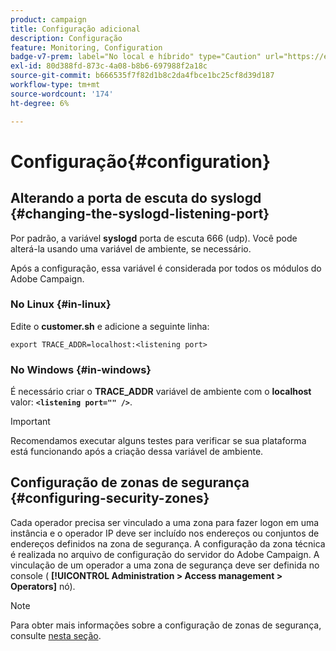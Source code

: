 ```yaml
---
product: campaign
title: Configuração adicional
description: Configuração
feature: Monitoring, Configuration
badge-v7-prem: label="No local e híbrido" type="Caution" url="https://experienceleague.adobe.com/docs/campaign-classic/using/installing-campaign-classic/architecture-and-hosting-models/hosting-models-lp/hosting-models.html?lang=pt-BR" tooltip="Aplica-se somente a implantações locais e híbridas"
exl-id: 80d388fd-873c-4a08-b8b6-697988f2a18c
source-git-commit: b666535f7f82d1b8c2da4fbce1bc25cf8d39d187
workflow-type: tm+mt
source-wordcount: '174'
ht-degree: 6%

---
```


# Configuração{#configuration}



## Alterando a porta de escuta do syslogd {#changing-the-syslogd-listening-port}

Por padrão, a variável **syslogd** porta de escuta 666 (udp). Você pode alterá-la usando uma variável de ambiente, se necessário.

Após a configuração, essa variável é considerada por todos os módulos do Adobe Campaign.

### No Linux {#in-linux}

Edite o **customer.sh** e adicione a seguinte linha:

```
export TRACE_ADDR=localhost:<listening port>
```

### No Windows {#in-windows}

É necessário criar o **TRACE_ADDR** variável de ambiente com o **localhost** valor: **`<listening port="" />`**.

>[!IMPORTANT]
>
>Recomendamos executar alguns testes para verificar se sua plataforma está funcionando após a criação dessa variável de ambiente.

## Configuração de zonas de segurança {#configuring-security-zones}

Cada operador precisa ser vinculado a uma zona para fazer logon em uma instância e o operador IP deve ser incluído nos endereços ou conjuntos de endereços definidos na zona de segurança. A configuração da zona técnica é realizada no arquivo de configuração do servidor do Adobe Campaign. A vinculação de um operador a uma zona de segurança deve ser definida no console ( **[!UICONTROL Administration > Access management > Operators]** nó).

>[!NOTE]
>
>Para obter mais informações sobre a configuração de zonas de segurança, consulte [nesta seção](../../installation/using/security-zones.md).
